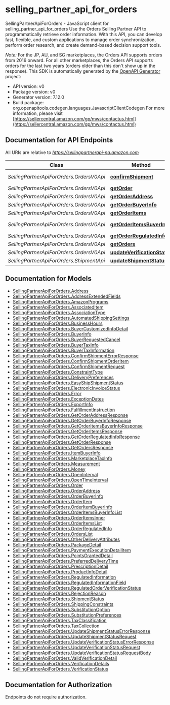 # selling_partner_api_for_orders

SellingPartnerApiForOrders - JavaScript client for selling_partner_api_for_orders
Use the Orders Selling Partner API to programmatically retrieve order information. With this API, you can develop fast, flexible, and custom applications to manage order synchronization, perform order research, and create demand-based decision support tools. 

_Note:_ For the JP, AU, and SG marketplaces, the Orders API supports orders from 2016 onward. For all other marketplaces, the Orders API supports orders for the last two years (orders older than this don't show up in the response).
This SDK is automatically generated by the [OpenAPI Generator](https://openapi-generator.tech) project:

- API version: v0
- Package version: v0
- Generator version: 7.12.0
- Build package: org.openapitools.codegen.languages.JavascriptClientCodegen
For more information, please visit [https://sellercentral.amazon.com/gp/mws/contactus.html](https://sellercentral.amazon.com/gp/mws/contactus.html)

## Documentation for API Endpoints

All URIs are relative to *https://sellingpartnerapi-na.amazon.com*

Class | Method | HTTP request | Description
------------ | ------------- | ------------- | -------------
*SellingPartnerApiForOrders.OrdersV0Api* | [**confirmShipment**](docs/OrdersV0Api.md#confirmShipment) | **POST** /orders/v0/orders/{orderId}/shipmentConfirmation | 
*SellingPartnerApiForOrders.OrdersV0Api* | [**getOrder**](docs/OrdersV0Api.md#getOrder) | **GET** /orders/v0/orders/{orderId} | 
*SellingPartnerApiForOrders.OrdersV0Api* | [**getOrderAddress**](docs/OrdersV0Api.md#getOrderAddress) | **GET** /orders/v0/orders/{orderId}/address | 
*SellingPartnerApiForOrders.OrdersV0Api* | [**getOrderBuyerInfo**](docs/OrdersV0Api.md#getOrderBuyerInfo) | **GET** /orders/v0/orders/{orderId}/buyerInfo | 
*SellingPartnerApiForOrders.OrdersV0Api* | [**getOrderItems**](docs/OrdersV0Api.md#getOrderItems) | **GET** /orders/v0/orders/{orderId}/orderItems | 
*SellingPartnerApiForOrders.OrdersV0Api* | [**getOrderItemsBuyerInfo**](docs/OrdersV0Api.md#getOrderItemsBuyerInfo) | **GET** /orders/v0/orders/{orderId}/orderItems/buyerInfo | 
*SellingPartnerApiForOrders.OrdersV0Api* | [**getOrderRegulatedInfo**](docs/OrdersV0Api.md#getOrderRegulatedInfo) | **GET** /orders/v0/orders/{orderId}/regulatedInfo | 
*SellingPartnerApiForOrders.OrdersV0Api* | [**getOrders**](docs/OrdersV0Api.md#getOrders) | **GET** /orders/v0/orders | 
*SellingPartnerApiForOrders.OrdersV0Api* | [**updateVerificationStatus**](docs/OrdersV0Api.md#updateVerificationStatus) | **PATCH** /orders/v0/orders/{orderId}/regulatedInfo | 
*SellingPartnerApiForOrders.ShipmentApi* | [**updateShipmentStatus**](docs/ShipmentApi.md#updateShipmentStatus) | **POST** /orders/v0/orders/{orderId}/shipment | 


## Documentation for Models

 - [SellingPartnerApiForOrders.Address](docs/Address.md)
 - [SellingPartnerApiForOrders.AddressExtendedFields](docs/AddressExtendedFields.md)
 - [SellingPartnerApiForOrders.AmazonPrograms](docs/AmazonPrograms.md)
 - [SellingPartnerApiForOrders.AssociatedItem](docs/AssociatedItem.md)
 - [SellingPartnerApiForOrders.AssociationType](docs/AssociationType.md)
 - [SellingPartnerApiForOrders.AutomatedShippingSettings](docs/AutomatedShippingSettings.md)
 - [SellingPartnerApiForOrders.BusinessHours](docs/BusinessHours.md)
 - [SellingPartnerApiForOrders.BuyerCustomizedInfoDetail](docs/BuyerCustomizedInfoDetail.md)
 - [SellingPartnerApiForOrders.BuyerInfo](docs/BuyerInfo.md)
 - [SellingPartnerApiForOrders.BuyerRequestedCancel](docs/BuyerRequestedCancel.md)
 - [SellingPartnerApiForOrders.BuyerTaxInfo](docs/BuyerTaxInfo.md)
 - [SellingPartnerApiForOrders.BuyerTaxInformation](docs/BuyerTaxInformation.md)
 - [SellingPartnerApiForOrders.ConfirmShipmentErrorResponse](docs/ConfirmShipmentErrorResponse.md)
 - [SellingPartnerApiForOrders.ConfirmShipmentOrderItem](docs/ConfirmShipmentOrderItem.md)
 - [SellingPartnerApiForOrders.ConfirmShipmentRequest](docs/ConfirmShipmentRequest.md)
 - [SellingPartnerApiForOrders.ConstraintType](docs/ConstraintType.md)
 - [SellingPartnerApiForOrders.DeliveryPreferences](docs/DeliveryPreferences.md)
 - [SellingPartnerApiForOrders.EasyShipShipmentStatus](docs/EasyShipShipmentStatus.md)
 - [SellingPartnerApiForOrders.ElectronicInvoiceStatus](docs/ElectronicInvoiceStatus.md)
 - [SellingPartnerApiForOrders.Error](docs/Error.md)
 - [SellingPartnerApiForOrders.ExceptionDates](docs/ExceptionDates.md)
 - [SellingPartnerApiForOrders.ExportInfo](docs/ExportInfo.md)
 - [SellingPartnerApiForOrders.FulfillmentInstruction](docs/FulfillmentInstruction.md)
 - [SellingPartnerApiForOrders.GetOrderAddressResponse](docs/GetOrderAddressResponse.md)
 - [SellingPartnerApiForOrders.GetOrderBuyerInfoResponse](docs/GetOrderBuyerInfoResponse.md)
 - [SellingPartnerApiForOrders.GetOrderItemsBuyerInfoResponse](docs/GetOrderItemsBuyerInfoResponse.md)
 - [SellingPartnerApiForOrders.GetOrderItemsResponse](docs/GetOrderItemsResponse.md)
 - [SellingPartnerApiForOrders.GetOrderRegulatedInfoResponse](docs/GetOrderRegulatedInfoResponse.md)
 - [SellingPartnerApiForOrders.GetOrderResponse](docs/GetOrderResponse.md)
 - [SellingPartnerApiForOrders.GetOrdersResponse](docs/GetOrdersResponse.md)
 - [SellingPartnerApiForOrders.ItemBuyerInfo](docs/ItemBuyerInfo.md)
 - [SellingPartnerApiForOrders.MarketplaceTaxInfo](docs/MarketplaceTaxInfo.md)
 - [SellingPartnerApiForOrders.Measurement](docs/Measurement.md)
 - [SellingPartnerApiForOrders.Money](docs/Money.md)
 - [SellingPartnerApiForOrders.OpenInterval](docs/OpenInterval.md)
 - [SellingPartnerApiForOrders.OpenTimeInterval](docs/OpenTimeInterval.md)
 - [SellingPartnerApiForOrders.Order](docs/Order.md)
 - [SellingPartnerApiForOrders.OrderAddress](docs/OrderAddress.md)
 - [SellingPartnerApiForOrders.OrderBuyerInfo](docs/OrderBuyerInfo.md)
 - [SellingPartnerApiForOrders.OrderItem](docs/OrderItem.md)
 - [SellingPartnerApiForOrders.OrderItemBuyerInfo](docs/OrderItemBuyerInfo.md)
 - [SellingPartnerApiForOrders.OrderItemsBuyerInfoList](docs/OrderItemsBuyerInfoList.md)
 - [SellingPartnerApiForOrders.OrderItemsInner](docs/OrderItemsInner.md)
 - [SellingPartnerApiForOrders.OrderItemsList](docs/OrderItemsList.md)
 - [SellingPartnerApiForOrders.OrderRegulatedInfo](docs/OrderRegulatedInfo.md)
 - [SellingPartnerApiForOrders.OrdersList](docs/OrdersList.md)
 - [SellingPartnerApiForOrders.OtherDeliveryAttributes](docs/OtherDeliveryAttributes.md)
 - [SellingPartnerApiForOrders.PackageDetail](docs/PackageDetail.md)
 - [SellingPartnerApiForOrders.PaymentExecutionDetailItem](docs/PaymentExecutionDetailItem.md)
 - [SellingPartnerApiForOrders.PointsGrantedDetail](docs/PointsGrantedDetail.md)
 - [SellingPartnerApiForOrders.PreferredDeliveryTime](docs/PreferredDeliveryTime.md)
 - [SellingPartnerApiForOrders.PrescriptionDetail](docs/PrescriptionDetail.md)
 - [SellingPartnerApiForOrders.ProductInfoDetail](docs/ProductInfoDetail.md)
 - [SellingPartnerApiForOrders.RegulatedInformation](docs/RegulatedInformation.md)
 - [SellingPartnerApiForOrders.RegulatedInformationField](docs/RegulatedInformationField.md)
 - [SellingPartnerApiForOrders.RegulatedOrderVerificationStatus](docs/RegulatedOrderVerificationStatus.md)
 - [SellingPartnerApiForOrders.RejectionReason](docs/RejectionReason.md)
 - [SellingPartnerApiForOrders.ShipmentStatus](docs/ShipmentStatus.md)
 - [SellingPartnerApiForOrders.ShippingConstraints](docs/ShippingConstraints.md)
 - [SellingPartnerApiForOrders.SubstitutionOption](docs/SubstitutionOption.md)
 - [SellingPartnerApiForOrders.SubstitutionPreferences](docs/SubstitutionPreferences.md)
 - [SellingPartnerApiForOrders.TaxClassification](docs/TaxClassification.md)
 - [SellingPartnerApiForOrders.TaxCollection](docs/TaxCollection.md)
 - [SellingPartnerApiForOrders.UpdateShipmentStatusErrorResponse](docs/UpdateShipmentStatusErrorResponse.md)
 - [SellingPartnerApiForOrders.UpdateShipmentStatusRequest](docs/UpdateShipmentStatusRequest.md)
 - [SellingPartnerApiForOrders.UpdateVerificationStatusErrorResponse](docs/UpdateVerificationStatusErrorResponse.md)
 - [SellingPartnerApiForOrders.UpdateVerificationStatusRequest](docs/UpdateVerificationStatusRequest.md)
 - [SellingPartnerApiForOrders.UpdateVerificationStatusRequestBody](docs/UpdateVerificationStatusRequestBody.md)
 - [SellingPartnerApiForOrders.ValidVerificationDetail](docs/ValidVerificationDetail.md)
 - [SellingPartnerApiForOrders.VerificationDetails](docs/VerificationDetails.md)
 - [SellingPartnerApiForOrders.VerificationStatus](docs/VerificationStatus.md)


## Documentation for Authorization

Endpoints do not require authorization.

